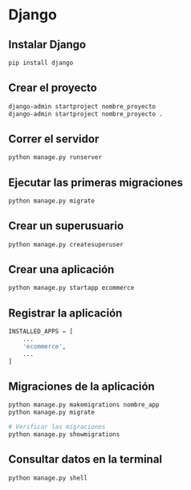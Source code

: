 # Django

## Instalar Django
```bash
pip install django
```

## Crear el proyecto
```bash
django-admin startproject nombre_proyecto
django-admin startproject nombre_proyecto .
```

## Correr el servidor
```bash
python manage.py runserver
```

## Ejecutar las primeras migraciones
```bash
python manage.py migrate
```

## Crear un superusuario
```bash
python manage.py createsuperuser
```

## Crear una aplicación
```bash
python manage.py startapp ecommerce
```

## Registrar la aplicación
```python
INSTALLED_APPS = [
    ...
    'ecommerce',
    ...
]
```

## Migraciones de la aplicación
```bash
python manage.py makemigrations nombre_app
python manage.py migrate

# Verificar las migraciones
python manage.py showmigrations
```

## Consultar datos en la terminal
```bash
python manage.py shell
```